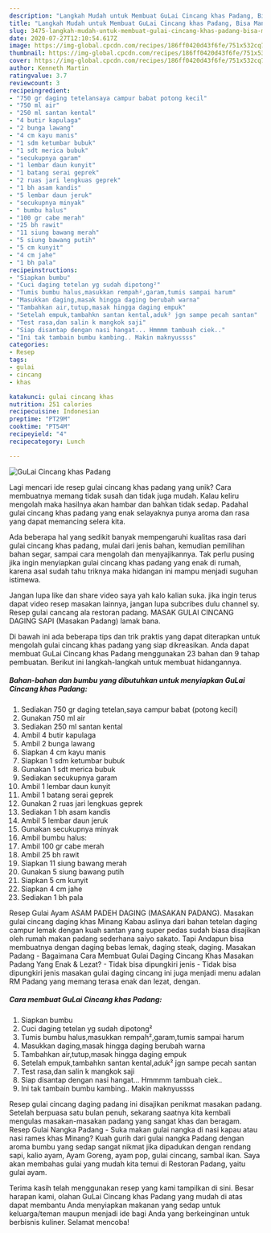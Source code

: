 ```yaml
---
description: "Langkah Mudah untuk Membuat GuLai Cincang khas Padang, Bisa Manjain Lidah"
title: "Langkah Mudah untuk Membuat GuLai Cincang khas Padang, Bisa Manjain Lidah"
slug: 3475-langkah-mudah-untuk-membuat-gulai-cincang-khas-padang-bisa-manjain-lidah
date: 2020-07-27T12:10:54.617Z
image: https://img-global.cpcdn.com/recipes/186ff0420d43f6fe/751x532cq70/gulai-cincang-khas-padang-foto-resep-utama.jpg
thumbnail: https://img-global.cpcdn.com/recipes/186ff0420d43f6fe/751x532cq70/gulai-cincang-khas-padang-foto-resep-utama.jpg
cover: https://img-global.cpcdn.com/recipes/186ff0420d43f6fe/751x532cq70/gulai-cincang-khas-padang-foto-resep-utama.jpg
author: Kenneth Martin
ratingvalue: 3.7
reviewcount: 3
recipeingredient:
- "750 gr daging tetelansaya campur babat potong kecil"
- "750 ml air"
- "250 ml santan kental"
- "4 butir kapulaga"
- "2 bunga lawang"
- "4 cm kayu manis"
- "1 sdm ketumbar bubuk"
- "1 sdt merica bubuk"
- "secukupnya garam"
- "1 lembar daun kunyit"
- "1 batang serai geprek"
- "2 ruas jari lengkuas geprek"
- "1 bh asam kandis"
- "5 lembar daun jeruk"
- "secukupnya minyak"
- " bumbu halus"
- "100 gr cabe merah"
- "25 bh rawit"
- "11 siung bawang merah"
- "5 siung bawang putih"
- "5 cm kunyit"
- "4 cm jahe"
- "1 bh pala"
recipeinstructions:
- "Siapkan bumbu"
- "Cuci daging tetelan yg sudah dipotong²"
- "Tumis bumbu halus,masukkan rempah²,garam,tumis sampai harum"
- "Masukkan daging,masak hingga daging berubah warna"
- "Tambahkan air,tutup,masak hingga daging empuk"
- "Setelah empuk,tambahkn santan kental,aduk² jgn sampe pecah santan"
- "Test rasa,dan salin k mangkok saji"
- "Siap disantap dengan nasi hangat... Hmmmm tambuah ciek.."
- "Ini tak tambain bumbu kambing.. Makin maknyussss"
categories:
- Resep
tags:
- gulai
- cincang
- khas

katakunci: gulai cincang khas 
nutrition: 251 calories
recipecuisine: Indonesian
preptime: "PT29M"
cooktime: "PT54M"
recipeyield: "4"
recipecategory: Lunch

---
```



![GuLai Cincang khas Padang](https://img-global.cpcdn.com/recipes/186ff0420d43f6fe/751x532cq70/gulai-cincang-khas-padang-foto-resep-utama.jpg)

Lagi mencari ide resep gulai cincang khas padang yang unik? Cara membuatnya memang tidak susah dan tidak juga mudah. Kalau keliru mengolah maka hasilnya akan hambar dan bahkan tidak sedap. Padahal gulai cincang khas padang yang enak selayaknya punya aroma dan rasa yang dapat memancing selera kita.

Ada beberapa hal yang sedikit banyak mempengaruhi kualitas rasa dari gulai cincang khas padang, mulai dari jenis bahan, kemudian pemilihan bahan segar, sampai cara mengolah dan menyajikannya. Tak perlu pusing jika ingin menyiapkan gulai cincang khas padang yang enak di rumah, karena asal sudah tahu triknya maka hidangan ini mampu menjadi suguhan istimewa.

Jangan lupa like dan share video saya yah kalo kalian suka. jika ingin terus dapat video resep masakan lainnya, jangan lupa subcribes dulu channel sy. Resep gulai cancang ala restoran padang. MASAK GULAI CINCANG DAGING SAPI (Masakan Padang) lamak bana.


Di bawah ini ada beberapa tips dan trik praktis yang dapat diterapkan untuk mengolah gulai cincang khas padang yang siap dikreasikan. Anda dapat membuat GuLai Cincang khas Padang menggunakan 23 bahan dan 9 tahap pembuatan. Berikut ini langkah-langkah untuk membuat hidangannya.

<!--inarticleads1-->

##### Bahan-bahan dan bumbu yang dibutuhkan untuk menyiapkan GuLai Cincang khas Padang:

1. Sediakan 750 gr daging tetelan,saya campur babat (potong kecil)
1. Gunakan 750 ml air
1. Sediakan 250 ml santan kental
1. Ambil 4 butir kapulaga
1. Ambil 2 bunga lawang
1. Siapkan 4 cm kayu manis
1. Siapkan 1 sdm ketumbar bubuk
1. Gunakan 1 sdt merica bubuk
1. Sediakan secukupnya garam
1. Ambil 1 lembar daun kunyit
1. Ambil 1 batang serai geprek
1. Gunakan 2 ruas jari lengkuas geprek
1. Sediakan 1 bh asam kandis
1. Ambil 5 lembar daun jeruk
1. Gunakan secukupnya minyak
1. Ambil  bumbu halus:
1. Ambil 100 gr cabe merah
1. Ambil 25 bh rawit
1. Siapkan 11 siung bawang merah
1. Gunakan 5 siung bawang putih
1. Siapkan 5 cm kunyit
1. Siapkan 4 cm jahe
1. Sediakan 1 bh pala


Resep Gulai Ayam ASAM PADEH DAGING (MASAKAN PADANG). Masakan gulai cincang daging khas Minang Kabau aslinya dari bahan tetelan daging campur lemak dengan kuah santan yang super pedas sudah biasa disajikan oleh rumah makan padang sederhana saiyo sakato. Tapi Andapun bisa membuatnya dengan daging bebas lemak, daging steak, daging. Masakan Padang - Bagaimana Cara Membuat Gulai Daging Cincang Khas Masakan Padang Yang Enak &amp; Lezat? - Tidak bisa dipungkiri jenis - Tidak bisa dipungkiri jenis masakan gulai daging cincang ini juga menjadi menu adalan RM Padang yang memang terasa enak dan lezat, dengan. 

<!--inarticleads2-->

##### Cara membuat GuLai Cincang khas Padang:

1. Siapkan bumbu
1. Cuci daging tetelan yg sudah dipotong²
1. Tumis bumbu halus,masukkan rempah²,garam,tumis sampai harum
1. Masukkan daging,masak hingga daging berubah warna
1. Tambahkan air,tutup,masak hingga daging empuk
1. Setelah empuk,tambahkn santan kental,aduk² jgn sampe pecah santan
1. Test rasa,dan salin k mangkok saji
1. Siap disantap dengan nasi hangat... Hmmmm tambuah ciek..
1. Ini tak tambain bumbu kambing.. Makin maknyussss


Resep gulai cincang daging padang ini disajikan penikmat masakan padang. Setelah berpuasa satu bulan penuh, sekarang saatnya kita kembali mengulas masakan-masakan padang yang sangat khas dan beragam. Resep Gulai Nangka Padang - Suka makan gulai nangka di nasi kapau atau nasi rames khas Minang? Kuah gurih dari gulai nangka Padang dengan aroma bumbu yang sedap sangat nikmat jika dipadukan dengan rendang sapi, kalio ayam, Ayam Goreng, ayam pop, gulai cincang, sambal ikan. Saya akan membahas gulai yang mudah kita temui di Restoran Padang, yaitu gulai ayam. 

Terima kasih telah menggunakan resep yang kami tampilkan di sini. Besar harapan kami, olahan GuLai Cincang khas Padang yang mudah di atas dapat membantu Anda menyiapkan makanan yang sedap untuk keluarga/teman maupun menjadi ide bagi Anda yang berkeinginan untuk berbisnis kuliner. Selamat mencoba!
